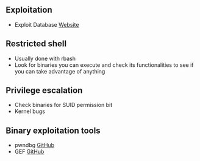 ## Exploitation
- Exploit Database [Website](https://www.exploit-db.com/)
## Restricted shell
- Usually done with rbash
- Look for binaries you can execute and check its functionalities to see if you can take advantage of anything
## Privilege escalation
- Check binaries for SUID permission bit
- Kernel bugs
## Binary exploitation tools
- pwndbg [GitHub](https://github.com/pwndbg/pwndbg)
- GEF [GitHub](https://github.com/hugsy/gef)
